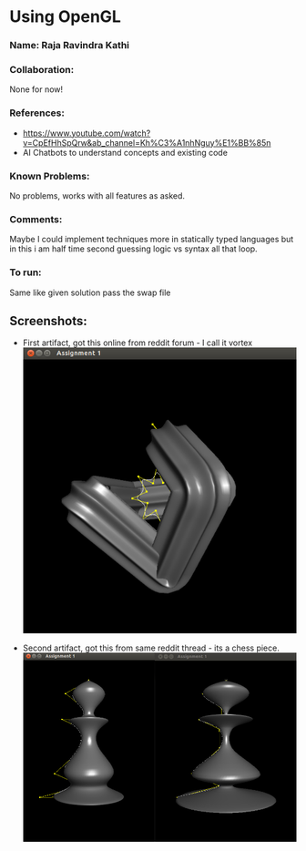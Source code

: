 # Using OpenGL 

### Name: Raja Ravindra Kathi

### Collaboration: 
None for now!

### References:
- https://www.youtube.com/watch?v=CpEfHhSpQrw&ab_channel=Kh%C3%A1nhNguy%E1%BB%85n
- AI Chatbots to understand concepts and existing code

### Known Problems: 
No problems, works with all features as asked.

### Comments: 
Maybe I could implement techniques more in statically typed languages but in this i am half time second guessing logic vs syntax all that loop.

### To run:
Same like given solution pass the swap file

## Screenshots:

- First artifact, got this online from reddit forum - I call it vortex
![](./vortex_sim.png)

- Second artifact, got this from same reddit thread - its a chess piece.
![](./chess_sim_image.png)


